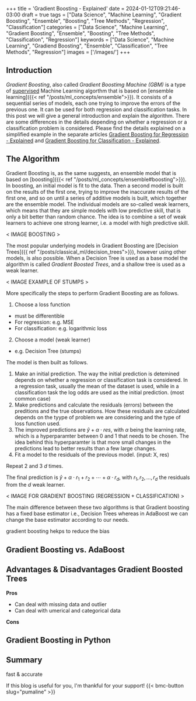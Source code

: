 +++
title = 'Gradient Boosting - Explained'
date = 2024-01-12T09:21:46-03:00
draft = true
tags = ["Data Science", "Machine Learning", "Gradient Boosting", "Ensemble", "Boosting", "Tree Methods", "Regression", "Classification"]
categories = ["Data Science", "Machine Learning", "Gradient Boosting", "Ensemble", "Boosting", "Tree Methods", "Classification", "Regression"]
keywords = ["Data Science", "Machine Learning", "Gradiend Boosting", "Ensemble", "Classification", "Tree Methods", "Regression"]
images = ['/images/']
+++

## Introduction

*Gradient Boosting*, also called *Gradient Boostimg Machine (GBM)* is a type of [supervised](supervised_unsupervised.md#supervised) Machine Learning algorthm that is based on [ensemble learning]({{< ref "/posts/ml_concepts/ensemble">}}). It consists of a sequential series of models, each one trying to improve the errors of the previous one. It can be used for both regression and classification tasks. In this post we will give a general introduction and explain the algorithm. There are some differences in the details depending on whether a regression or a classification problem is considered. Please find the details explained on a simplified example in the separate articles [Gradient Boosting for Regression - Explained]() and [Gradient Boosting for Classification - Explained]().

## The Algorithm

Gradient Boosting is, as the same suggests, an ensemble model that is based on [boosting]({{< ref "/posts/ml_concepts/ensemble#boosting">}}). In boosting, an initial model is fit to the data. Then a second model is built on the results of the first one, trying to improve the inaccurate results of the first one, and so on until a series of additive models is built, which together are the ensemble model. The individual models are so-called weak learners, which means that they are simple models with low predictive skill, that is only a bit better than random chance. The idea is to combine a set of weak learners to achieve one strong learner, i.e. a model with high predictive skill. 

< IMAGE BOOSTING >

The most popular underlying models in Gradient Boosting are [Decision Trees]({{ ref "/posts/classical_ml/decision_trees">}}), however using other models, is also possible. When a Decision Tree is used as a base model the algorithm is called *Gradient Boosted Trees*, and a shallow tree is used as a weak learner.  

< IMAGE EXAMPLE OF STUMPS >

More specifically the steps to perform Gradient Boosting are as follows.

1. Choose a loss function
 * must be differentible
 * For regression: e.g. MSE
 * For classification: e.g. logarithmic loss
	
2. Choose a model (weak learner)
 * e.g. Decision Tree (stumps)

The model is then built as follows.

1. Make an initial prediction. The way the initial prediction is detemined depends on whether a regression or classification task is considered. In a regression task, usually the mean of the dataset is used, while in a classification task the log odds are used as the initial prediction. (most common case)
2. Make predictions and calculate the residuals (errors) between the preditions and the true observations. How these residuals are calculated depends on the tyype of problem we are considering and the type of loss function used.
3. The improved predictions are $\hat{y} + \alpha \cdot res$, with $\alpha$ being the learning rate, which is a hyperparamter between $0$ and $1$ that needs to be chosen. The idea behind this hyperparamter is that more small changes in the predictions lead to better results than a few large changes.
3. Fit a model to the residuals of the previous model. (input: X, res)

Repeat 2 and 3 $d$ times.

The final prediction is $\hat{y} + \alpha \cdot r_1 + r_2 + \cdots + \alpha \cdot r_d$, with $r_1, r_2, \dots, r_d$ the residuals from the $d$ weak learner.

< IMAGE FOR GRADIENT BOOSTING (REGRESSION + CLASSIFICATION) > 

The main difference between these two algorithms is that Gradient boosting has a fixed base estimator i.e., Decision Trees whereas in AdaBoost we can change the base estimator according to our needs.


gradient boosting hekps to reduce the bias

## Gradient Boosting vs. AdaBoost

## Advantages & Disadvantages Gradient Boosted Trees

**Pros**

* Can deal with missing data and outlier
* Can deal with umerical and categorical data

**Cons**

## Gradient Boosting in Python

## Summary

fast & accurate

If this blog is useful for you, I'm thankful for your support!
{{< bmc-button slug="pumaline" >}}

